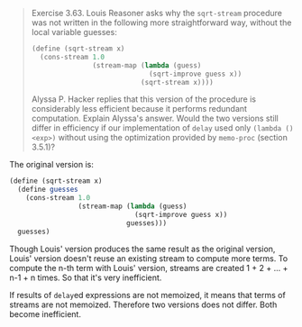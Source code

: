 > Exercise 3.63.  Louis Reasoner asks why the `sqrt-stream` procedure was not
> written in the following more straightforward way, without the local variable
> guesses:
>
> ```scheme
> (define (sqrt-stream x)
>   (cons-stream 1.0
>                (stream-map (lambda (guess)
>                              (sqrt-improve guess x))
>                            (sqrt-stream x))))
> ```
>
> Alyssa P. Hacker replies that this version of the procedure is considerably
> less efficient because it performs redundant computation. Explain Alyssa's
> answer. Would the two versions still differ in efficiency if our
> implementation of `delay` used only `(lambda () <exp>)` without using the
> optimization provided by `memo-proc` (section 3.5.1)?

The original version is:

```scheme
(define (sqrt-stream x)
  (define guesses
    (cons-stream 1.0
                 (stream-map (lambda (guess)
                               (sqrt-improve guess x))
                             guesses)))
  guesses)
```

Though Louis' version produces the same result as the original version,
Louis' version doesn't reuse an existing stream to compute more terms.
To compute the n-th term with Louis' version, streams are created
1 + 2 + ... + n-1 + n times.  So that it's very inefficient.

If results of `delay`ed expressions are not memoized,
it means that terms of streams are not memoized.
Therefore two versions does not differ.  Both become inefficient.
